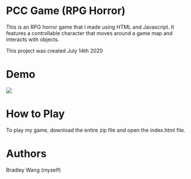 ﻿# PCC Game (RPG Horror)
This is an RPG horror game that I made using HTML and Javascript. It features a controllable character that moves around a game map and interacts with objects.

This project was created July 14th 2020

# Demo

![](https://imgur.com/Zosk6UK)

# How to Play
To play my game, download the entire zip file and open the index.html file.

# Authors
Bradley Wang (myself)
